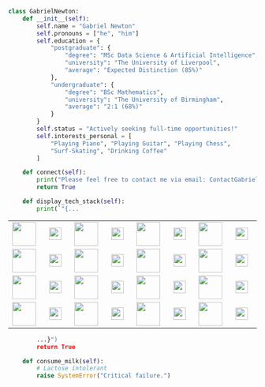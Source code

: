 ```python
class GabrielNewton:
    def __init__(self):
        self.name = "Gabriel Newton"
        self.pronouns = ["he", "him"]
        self.education = {
            "postgraduate": {
                "degree": "MSc Data Science & Artificial Intelligence",
                "university": "The University of Liverpool",
                "average": "Expected Distinction (85%)"
            },
            "undergraduate": {
                "degree": "BSc Mathematics",
                "university": "The University of Birmingham",
                "average": "2:1 (68%)"
            }
        }
        self.status = "Actively seeking full-time opportunities!"
        self.interests_personal = [
            "Playing Piano", "Playing Guitar", "Playing Chess",
            "Surf-Skating", "Drinking Coffee"
        ]

    def connect(self):
        print("Please feel free to contact me via email: ContactGabrielNewton@gmail.com")
        return True

    def display_tech_stack(self):
        print(`"{...

```

<div align="center">
<table width="100%" style="table-layout: fixed;">
  <tr>
    <td align="center" width="8%"><a href="https://docs.python.org/3/"><img src="https://cdn.jsdelivr.net/gh/devicons/devicon@latest/icons/python/python-original.svg" width="48" height="48"/></a></td>
    <td align="center" width="17%"><img src="https://img.shields.io/badge/Python-009060?style=for-the-badge" height="25"/></td>
    <td align="center" width="8%"><a href="https://jupyter.org/documentation"><img src="https://cdn.jsdelivr.net/gh/devicons/devicon@latest/icons/jupyter/jupyter-original-wordmark.svg" width="48" height="48"/></a></td>
    <td align="center" width="17%"><img src="https://img.shields.io/badge/Jupyter-009060?style=for-the-badge" height="25"/></td>
    <td align="center" width="8%"><a href="https://pytorch.org/docs/stable/index.html"><img src="https://cdn.jsdelivr.net/gh/devicons/devicon@latest/icons/pytorch/pytorch-original.svg" width="48" height="48"/></a></td>
    <td align="center" width="17%"><img src="https://img.shields.io/badge/PyTorch-009060?style=for-the-badge" height="25"/></td>
    <td align="center" width="8%"><a href="https://scikit-learn.org/stable/user_guide.html"><img src="https://cdn.jsdelivr.net/gh/devicons/devicon@latest/icons/scikitlearn/scikitlearn-original.svg" width="48" height="48"/></a></td>
    <td align="center" width="17%"><img src="https://img.shields.io/badge/scikit--learn-009060?style=for-the-badge" height="25"/></td>
  </tr>
  <tr>
    <td align="center"><a href="https://pandas.pydata.org/docs/"><img src="https://cdn.jsdelivr.net/gh/devicons/devicon@latest/icons/pandas/pandas-original.svg" width="48" height="48"/></a></td>
    <td align="center"><img src="https://img.shields.io/badge/Pandas-009060?style=for-the-badge" height="25"/></td>
    <td align="center"><a href="https://plotly.com/python/"><img src="https://cdn.jsdelivr.net/gh/devicons/devicon@latest/icons/plotly/plotly-original.svg" width="48" height="48"/></a></td>
    <td align="center"><img src="https://img.shields.io/badge/Plotly-009060?style=for-the-badge" height="25"/></td>
    <td align="center"><a href="https://wiki.archlinux.org/"><img src="https://cdn.jsdelivr.net/gh/devicons/devicon@latest/icons/linux/linux-original.svg" width="48" height="48"/></a></td>
    <td align="center"><img src="https://img.shields.io/badge/Linux-009060?style=for-the-badge" height="25"/></td>
    <td align="center"><a href="https://wiki.archlinux.org/"><img src="https://cdn.jsdelivr.net/gh/devicons/devicon@latest/icons/archlinux/archlinux-original.svg" width="48" height="48"/></a></td>
    <td align="center"><img src="https://img.shields.io/badge/Arch_Linux-009060?style=for-the-badge" height="25"/></td>
  </tr>
  <tr>
    <td align="center"><a href="https://dev.mysql.com/doc/"><img src="https://cdn.jsdelivr.net/gh/devicons/devicon@latest/icons/mysql/mysql-original.svg" width="48" height="48"/></a></td>
    <td align="center"><img src="https://img.shields.io/badge/MySQL-009060?style=for-the-badge" height="25"/></td>
    <td align="center"><a href="https://developer.mozilla.org/en-US/docs/Web/HTML"><img src="https://cdn.jsdelivr.net/gh/devicons/devicon@latest/icons/html5/html5-original.svg" width="48" height="48"/></a></td>
    <td align="center"><img src="https://img.shields.io/badge/HTML5-009060?style=for-the-badge" height="25"/></td>
    <td align="center"><a href="https://developer.mozilla.org/en-US/docs/Web/CSS"><img src="https://cdn.jsdelivr.net/gh/devicons/devicon@latest/icons/css3/css3-original.svg" width="48" height="48"/></a></td>
    <td align="center"><img src="https://img.shields.io/badge/CSS3-009060?style=for-the-badge" height="25"/></td>
    <td align="center"><a href="https://www.typescriptlang.org/docs/"><img src="https://cdn.jsdelivr.net/gh/devicons/devicon@latest/icons/typescript/typescript-original.svg" width="48" height="48"/></a></td>
    <td align="center"><img src="https://img.shields.io/badge/TypeScript-009060?style=for-the-badge" height="25"/></td>
  </tr>
  <tr>
    <td align="center"><a href="https://git-scm.com/doc"><img src="https://cdn.jsdelivr.net/gh/devicons/devicon@latest/icons/git/git-original.svg" width="48" height="48"/></a></td>
    <td align="center"><img src="https://img.shields.io/badge/Git-009060?style=for-the-badge" height="25"/></td>
    <td align="center"><a href="https://code.visualstudio.com/docs"><img src="https://cdn.jsdelivr.net/gh/devicons/devicon@latest/icons/vscode/vscode-original.svg" width="48" height="48"/></a></td>
    <td align="center"><img src="https://img.shields.io/badge/VS_Code-009060?style=for-the-badge" height="25"/></td>
    <td align="center"><a href="https://help.obsidian.md/"><img src="https://upload.wikimedia.org/wikipedia/commons/1/10/2023_Obsidian_logo.svg" width="48" height="48"/></a></td>
    <td align="center"><img src="https://img.shields.io/badge/Obsidian-009060?style=for-the-badge" height="25"/></td>
    <td align="center"><a href="https://www.gnu.org/software/bash/manual/"><img src="https://cdn.jsdelivr.net/gh/devicons/devicon@latest/icons/bash/bash-original.svg" width="48" height="48"/></a></td>
    <td align="center"><img src="https://img.shields.io/badge/Bash-009060?style=for-the-badge" height="25"/></td>
  </tr>
</table>
</div>

```python
        ...}")
        return True

    def consume_milk(self):
        # Lactose intolerant
        raise SystemError("Critical failure.")
```
